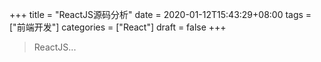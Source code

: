+++
title = "ReactJS源码分析"
date = 2020-01-12T15:43:29+08:00
tags = ["前端开发"]
categories = ["React"]
draft = false
+++

> ReactJS...